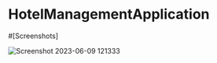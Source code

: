# HotelManagementApplication
#[Screenshots]

![Screenshot 2023-06-09 121333](https://github.com/2051052029Duc/HotelManagementApplication/assets/87007648/ec0465db-da26-46aa-80bf-eb20a425b893)
